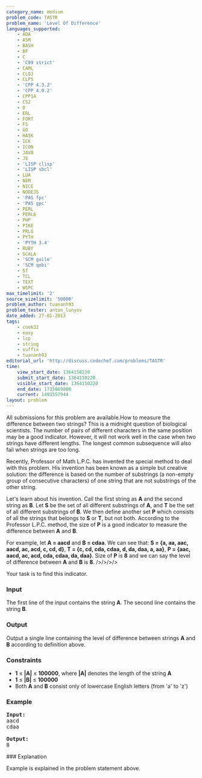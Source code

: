 ```yaml
---
category_name: medium
problem_code: TASTR
problem_name: 'Level Of Difference'
languages_supported:
    - ADA
    - ASM
    - BASH
    - BF
    - C
    - 'C99 strict'
    - CAML
    - CLOJ
    - CLPS
    - 'CPP 4.3.2'
    - 'CPP 4.9.2'
    - CPP14
    - CS2
    - D
    - ERL
    - FORT
    - FS
    - GO
    - HASK
    - ICK
    - ICON
    - JAVA
    - JS
    - 'LISP clisp'
    - 'LISP sbcl'
    - LUA
    - NEM
    - NICE
    - NODEJS
    - 'PAS fpc'
    - 'PAS gpc'
    - PERL
    - PERL6
    - PHP
    - PIKE
    - PRLG
    - PYTH
    - 'PYTH 3.4'
    - RUBY
    - SCALA
    - 'SCM guile'
    - 'SCM qobi'
    - ST
    - TCL
    - TEXT
    - WSPC
max_timelimit: '2'
source_sizelimit: '50000'
problem_author: tuananh93
problem_tester: anton_lunyov
date_added: 27-01-2013
tags:
    - cook32
    - easy
    - lcp
    - string
    - suffix
    - tuananh93
editorial_url: 'http://discuss.codechef.com/problems/TASTR'
time:
    view_start_date: 1364150220
    submit_start_date: 1364150220
    visible_start_date: 1364150220
    end_date: 1735669800
    current: 1493557944
layout: problem
---
```

All submissions for this problem are available.How to measure the difference between two strings? This is a midnight question of biological scientists. The number of pairs of different characters in the same position may be a good indicator. However, it will not work well in the case when two strings have different lengths. The longest common subsequence will also fail when strings are too long.

Recently, Professor of Math L.P.C. has invented the special method to deal with this problem. His invention has been known as a simple but creative solution: the difference is based on the number of substrings (a non-empty group of consecutive characters) of one string that are not substrings of the other string.

Let's learn about his invention. Call the first string as **A** and the second string as **B**. Let **S** be the set of all different substrings of **A**, and **T** be the set of all different substrings of **B**. We then define another set **P** which consists of all the strings that belongs to **S** or **T**, but not both. According to the Professor L.P.C. method, the size of **P** is a good indicator to measure the difference between **A** and **B**.

For example, let **A = aacd** and **B = cdaa**. We can see that:
 **S = {a, aa, aac, aacd, ac, acd, c, cd, d}**,
 **T = {c, cd, cda, cdaa, d, da, daa, a, aa}**,
 **P = {aac, aacd, ac, acd, cda, cdaa, da, daa}**.
 Size of **P** is **8** and we can say the level of difference between **A** and **B** is **8**. />/>/>/>

Your task is to find this indicator.

### Input

The first line of the input contains the string **A**. The second line contains the string **B**.

### Output

Output a single line containing the level of difference between strings **A** and **B** according to definition above.

### Constraints

- **1** ≤ **|A|** ≤ **100000**, where **|A|** denotes the length of the string **A**
- **1** ≤ **|B|** ≤ **100000**
- Both **A** and **B** consist only of lowercase English letters (from 'a' to 'z')

### Example

<pre>
<b>Input:</b>
aacd
cdaa

<b>Output:</b>
8
</pre>### Explanation

Example is explained in the problem statement above.
